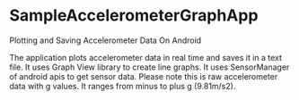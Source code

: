 # SampleAccelerometerGraphApp

Plotting and Saving Accelerometer Data On Android

The application plots accelerometer data in real time and saves it in a text file. It uses Graph View library to create line graphs. It uses SensorManager of android apis to get sensor data. Please note this is raw accelerometer data with g values. It ranges from minus to plus g (9.81m/s2).
